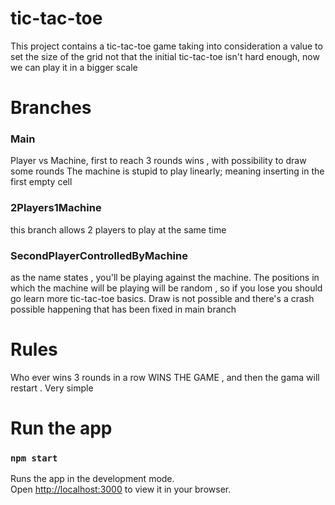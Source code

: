 # tic-tac-toe

This project contains a tic-tac-toe game taking into consideration a value to set the size of the grid
not that the initial tic-tac-toe isn't hard enough, now we can play it in a bigger scale 



# Branches

### Main
Player vs Machine, first to reach 3 rounds wins , with possibility to draw some rounds 
The machine is stupid to play linearly; meaning inserting in the first empty cell


### 2Players1Machine
this branch allows 2 players to play at the same time

### SecondPlayerControlledByMachine
as the name states , you'll be playing against the machine. 
The positions in which the machine will be playing will be random , so if you lose you should go learn more tic-tac-toe basics. 
Draw is not possible and there's a crash possible happening that has been fixed in main branch



# Rules
Who ever wins 3 rounds in a row WINS THE GAME , and then the gama will restart . Very simple


# Run the app 
### `npm start`

Runs the app in the development mode.\
Open [http://localhost:3000](http://localhost:3000) to view it in your browser.


